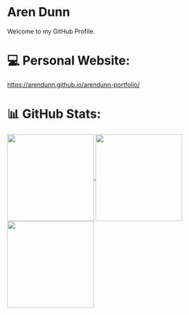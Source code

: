 # Aren Dunn
Welcome to my GitHub Profile.

# 💻 Personal Website:
https://arendunn.github.io/arendunn-portfolio/

# 📊 GitHub Stats:
<a href="https://github.com/anuraghazra/github-readme-stats">
  <img height=200 align="center" src="https://nirzak-streak-stats.vercel.app/?user=arendunn&rank_icon=percentile" />
</a>
<a href="https://github.com/anuraghazra/github-readme-stats">
  <img height=200 align="center" src="https://github-readme-stats.vercel.app/api/top-langs/?username=arendunn"/>
</a>
<a href="https://github.com/anuraghazra/github-readme-stats">
  <img height=200 align="center" src="https://github-readme-stats.vercel.app/api?username=arendunn&hide=stars,prs,issues,contribs&rank_icon=percentile"/>
</a>
